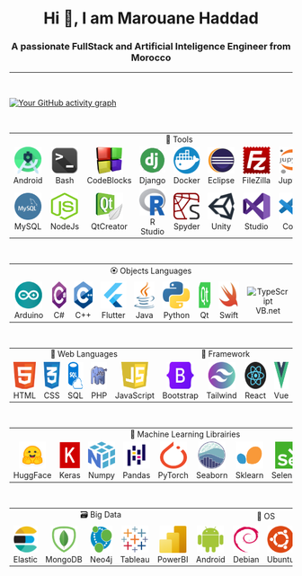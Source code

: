 <h1 align="center">Hi 👋, I am Marouane Haddad</h1>
<h3 align="center">A passionate FullStack and Artificial Inteligence Engineer from Morocco</h3>  
   
---  
        
               
  

<div align="center">
    <picture>
      <source media="(prefers-color-scheme: dark)" srcset="https://ssr-contributions-svg.vercel.app/_/lemarouane?chart=3dbar&gap=0.6&scale=2&flatten=2&animation=wave&animation_duration=4&animation_delay=0.06&animation_amplitude=24&animation_frequency=0.1&animation_wave_center=0_3&format=svg&weeks=34&theme=native&dark=true">
      <source media="(prefers-color-scheme: light)" srcset="https://ssr-contributions-svg.vercel.app/_/lemarouane?chart=3dbar&gap=0.6&scale=2&flatten=2&animation=wave&animation_duration=4&animation_delay=0.06&animation_amplitude=24&animation_frequency=0.1&animation_wave_center=0_3&format=svg&weeks=34&theme=native">
      <img alt="" src="https://ssr-contributions-svg.vercel.app/_/lemarouane?chart=3dbar&gap=0.6&scale=2&flatten=2&animation=wave&animation_duration=4&animation_delay=0.06&animation_amplitude=24&animation_frequency=0.1&animation_wave_center=0_3&format=svg&weeks=34&theme=native" >
    </picture>
</div>


[![Your GitHub activity graph](https://github-readme-activity-graph.vercel.app/graph?username=lemarouane&theme=merko)](https://github.com/lemarouane)





<br>

<table align="center">
   <tr>
   <td colspan="9" align="center">
        💼 Tools
    </td>
  </tr>
  <tr>
    <td align="center" width="96">
        <img src="./photos/competence/android_studio.png" width="48" height="48" alt="Android" />
      <br>Android
    </td>
    <td align="center" width="96">
        <img src="./photos/competence/bash.png" width="48" height="48" alt="Bash" />
      <br>Bash
    </td>
    <td align="center" width="96">
        <img src="./photos/competence/CodeBlock.png" width="48" height="48" alt="Code" /> 
      <br>CodeBlocks
    </td>
      <td align="center" width="96">     
        <img src="./photos/competence/django.png" width="48" height="48" alt="Django" />      
      <br>Django
    </td>
    <td align="center" width="96">    
        <img src="./photos/competence/docker.png" width="48" height="48" alt="Docker" />     
      <br>Docker
    </td>
    <td align="center" width="96">   
        <img src="./photos/competence/Eclipse.png" width="48" height="48" alt="Eclipse" />    
      <br>Eclipse
    </td>
    <td align="center" width="96">    
        <img src="./photos/competence/FileZilla.png" width="48" height="48" alt="FileZilla" />     
      <br>FileZilla
    </td>
    <td align="center" width="96">    
        <img src="./photos/competence/jupyter.png" width="48" height="48" alt="Jupyter" />      
      <br>Jupyter
    </td>
    <td align="center" width="96">   
        <img src="./photos/competence/laragon.png" width="48" height="48" alt="Laragon" />   
      <br>Laragon
    </td> 
  </tr>
  <tr>
    <td align="center" width="96">     
        <img src="./photos/competence/mysql.png" width="48" height="48" alt="Mysql" />    
      <br>MySQL
    </td>
    <td align="center" width="96">    
        <img src="./photos/competence/NodeJs2.png" width="48" height="48" alt="NodeJs" />   
      <br>NodeJs
    </td>
    <td align="center" width="96">     
        <img src="./photos/competence/Qt_Creator.png" width="48" height="48" alt="Creator" />   
      <br>QtCreator
    </td>
    <td align="center" width="96">    
        <img src="./photos/competence/R_Studio.png" width="48" height="48" alt="RStudio" />    
      <br>R Studio
    </td>
    <td align="center" width="96">  
        <img src="./photos/competence/spyder2.png" width="48" height="48" alt="Spyder" />  
      <br>Spyder
    </td> 
    <td align="center" width="96">   
        <img src="./photos/competence/Unity.png" width="48" height="48" alt="C#" />    
      <br>Unity
    </td>
    <td align="center" width="96">    
        <img src="./photos/competence/Visual_Studio.png" width="48" height="48" alt="Python" />   
      <br>Studio
    </td>
    <td align="center" width="96">
        <img src="./photos/competence/Visual_Studio_Code.png" width="48" height="48" alt="Golang" />  
      <br>Code
    </td>
    <td align="center" width="96"> 
        <img src="./photos/competence/Xcode.png" width="48" height="48" alt="JavaScript" /> 
      <br>Xcode
    </td>
  </tr>
</table>
<br>
<table align="center">
  <tr>
   <td colspan="9" align="center"> 
        🏵️ Objects Languages 
    </td>
  </tr>
  <tr>
    <td align="center" width="96"> 
        <img src="./photos/competence/arduino.png" width="48" height="48" alt="C#" />
      <br>Arduino
    </td>
    <td align="center" width="96"> 
        <img src="./photos/competence/csharps.png" width="48" height="48" alt="Golang" />
      <br>C#
    </td>
    <td align="center" width="96">
        <img src="./photos/competence/c++.png" width="48" height="48" alt="Jsonnet" />
      <br>C++
    </td>
    <td align="center" width="96">  
        <img src="./photos/competence/flutter.png" width="48" height="48" alt="Flutter" />
      <br>Flutter
    </td>
    <td align="center" width="96">
        <img src="./photos/competence/Java.png" width="48" height="48" alt="JavaScript" />
      <br>Java
    </td>
    <td align="center" width="96">
        <img src="./photos/competence/python.png" width="48" height="48" alt="React" />
      <br>Python
    </td>
    <td align="center" width="96">
        <img src="./photos/competence/qt.png" width="48" height="48" alt="Qt" />
      <br>Qt
    </td>
    <td align="center" width="96">
        <img src="./photos/competence/Switch.png" width="48" height="48" alt="Sass" />
      <br>Swift
    </td>
    <td align="center" width="96">
        <img src="https://icon-library.com/images/visual-basic-net-icon/visual-basic-net-icon-8.jpg" width="48" height="48" alt="TypeScript" />
      <br>VB.net
    </td>
  </tr>
</table>
<br>
<table align="center">
   <tr>
   <td colspan="5" align="center">
        🌹 Web Languages
    </td>
    <td colspan="4" align="center">
        🌻 Framework
    </td>
  </tr>
  <tr>
    <td align="center" width="96">
        <img src="./photos/competence/web.png" width="48" height="48" alt="C#" />
      <br>HTML
    </td>
    <td align="center" width="96">
        <img src="./photos/competence/css.png" width="48" height="48" alt="Python" />
      <br>CSS
    </td>
    <td align="center" width="96">
        <img src="./photos/competence/sql.png" width="48" height="48" alt="Golang" />
      <br>SQL
    </td>
    <td align="center" width="96">
        <img src="./photos/competence/PHP.jpg" width="48" height="48" alt="Jsonnet" />
      <br>PHP
    </td> 
    <td align="center" width="96"> 
        <img src="./photos/competence/js.png" width="48" height="48" alt="JavaScript" />
      <br>JavaScript
    </td>
    <td align="center" width="96">
        <img src="./photos/competence/Bootstrap.png" width="48" height="48" alt="Python" />
      <br>Bootstrap
    </td>
    <td align="center" width="96">
        <img src="./photos/competence/Tailwind.png" width="48" height="48" alt="Golang" />
      <br>Tailwind 
    </td>
    <td align="center" width="96">
        <img src="./photos/competence/react.png" width="48" height="48" alt="Jsonnet" />
      <br>React
    </td> 
    <td align="center" width="96">
        <img src="./photos/competence/Vue.png" width="48" height="48" alt="JavaScript" />
      <br>Vue
    </td>
  </tr>
</table>
<br>
<table align="center">
  <tr>
    <td colspan="9" align="center"> 
        📖 Machine Learning Librairies
    </td>
  </tr>
  <tr>
    <td align="center" width="96"> 
        <img src="./photos/competence/hf.png" width="48" height="48" alt="HuggingFace" />
      <br>HuggFace
    </td>
    <td align="center" width="96"> 
        <img src="./photos/competence/Keras.png" width="48" height="48" alt="Keras" />
      <br>Keras
    </td>
    <td align="center" width="96">
        <img src="./photos/competence/numpy.png" width="48" height="48" alt="BeautifulSoup" />
      <br>Numpy
    </td>
    <td align="center" width="96">
        <img src="./photos/competence/pandas.png" width="48" height="48" alt="Pandas" />
      <br>Pandas
    </td>
    <td align="center" width="96">  
        <img src="./photos/competence/PyTorch.png" width="48" height="48" alt="PyTorch" />
      <br>PyTorch
    </td>
    <td align="center" width="96">
        <img src="./photos/competence/seaborn.png" width="48" height="48" alt="Seaborn" />
      <br>Seaborn
    </td>
    <td align="center" width="96">
        <img src="./photos/competence/scikit-learn.png" width="48" height="48" alt="Scikit-learn" />
      <br>Sklearn
    </td>
    <td align="center" width="96">
        <img src="./photos/competence/Selenium.png" width="48" height="48" alt="Selenium" />
      <br>Selenium
    </td>
    <td align="center" width="96">
        <img src="./photos/competence/Tensorflow.png" width="48" height="48" alt="TensorFlow" />
      <br>TensorFlow
    </td>
  </tr>
</table>
<br>
<table align="center">
  <tr>
  <td colspan="5" align="center"> 
        🗃️ Big Data
    </td>
   <td colspan="4" align="center">
        🌱 OS
    </td>
  </tr>
  <tr>
    <td align="center" width="96"> 
        <img src="./photos/competence/elastic-elasticsearch.png" width="48" height="48" alt="Elastic" />
      <br>Elastic
    </td>
    <td align="center" width="96">  
        <img src="./photos/competence/mongodb.png" width="48" height="48" alt="MongoDB" />
      <br>MongoDB
    </td>
    <td align="center" width="96"> 
        <img src="./photos/competence/neo4j.png" width="48" height="48" alt="neo4j.png" />
      <br>Neo4j
    </td>
    <td align="center" width="96">
        <img src="./photos/competence/tableau.png" width="48" height="48" alt="Tableau" />
      <br>Tableau
    </td>
    <td align="center" width="96">
        <img src="./photos/competence/power-bi.png" width="48" height="48" alt="PowerBI" />
      <br>PowerBI
    </td>
    <td align="center" width="96">
        <img src="./photos/competence/android.png" width="48" height="48" alt="JavaScript" />
      <br>Android
    </td>
    <td align="center" width="96">
        <img src="./photos/competence/debian.png" width="48" height="48" alt="Python" />
      <br>Debian
    </td>
    <td align="center" width="96">
        <img src="./photos/competence/Ubuntu.png" width="48" height="48" alt="Golang" />
      <br>Ubuntu
    </td>
    <td align="center" width="96">
        <img src="./photos/competence/Rasberry.png" width="48" height="48" alt="Jsonnet" />
      <br>Rasberry
    </td> 
  </tr>
</table>
<br>

<br>

 

 
